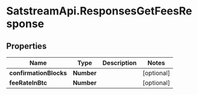 # SatstreamApi.ResponsesGetFeesResponse

## Properties
Name | Type | Description | Notes
------------ | ------------- | ------------- | -------------
**confirmationBlocks** | **Number** |  | [optional] 
**feeRateInBtc** | **Number** |  | [optional] 


